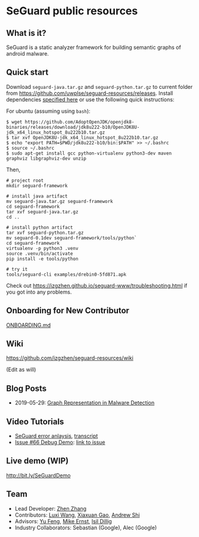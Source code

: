# SeGuard public resources

## What is it?

SeGuard is a static analyzer framework for building semantic graphs of android malware.

## Quick start

Download `seguard-java.tar.gz` and `seguard-python.tar.gz` to current folder from https://github.com/uwplse/seguard-resources/releases. Install dependencies [specified here](https://izgzhen.github.io/seguard-www/quickstart.html) or use the following quick instructions:

For ubuntu (assuming using `bash`):

```
$ wget https://github.com/AdoptOpenJDK/openjdk8-binaries/releases/download/jdk8u222-b10/OpenJDK8U-jdk_x64_linux_hotspot_8u222b10.tar.gz
$ tar xvf OpenJDK8U-jdk_x64_linux_hotspot_8u222b10.tar.gz
$ echo "export PATH=$PWD/jdk8u222-b10/bin:$PATH" >> ~/.bashrc
$ source ~/.bashrc
$ sudo apt-get install gcc python-virtualenv python3-dev maven graphviz libgraphviz-dev unzip
```

Then,

```
# project root
mkdir seguard-framework

# install java artifact
mv seguard-java.tar.gz seguard-framework
cd seguard-framework
tar xvf seguard-java.tar.gz
cd ..

# install python artifact
tar xvf seguard-python.tar.gz
mv seguard-0.1dev seguard-framework/tools/python`
cd seguard-framework
virtualenv -p python3 .venv
source .venv/bin/activate
pip install -e tools/python

# try it
tools/seguard-cli examples/drebin0-5fd871.apk
```

Check out https://izgzhen.github.io/seguard-www/troubleshooting.html if you got into any problems.

## Onboarding for New Contributor

[ONBOARDING.md](ONBOARDING.md)

## Wiki

https://github.com/izgzhen/seguard-resources/wiki

(Edit as will)

## Blog Posts

- 2019-05-29: [Graph Representation in Malware Detection](https://github.com/izgzhen/seguard-resources/blob/master/posts/case-study-01.md)

## Video Tutorials

- [SeGuard error anlaysis](https://vimeo.com/350633606), [transcript](files/transcript/error-analysis-01.txt)
- [Issue #66 Debug Demo](https://youtu.be/M6AUuDf7Qwg): [link to issue](https://github.com/izgzhen/seguard-framework/issues/66)

## Live demo (WIP)

http://bit.ly/SeGuardDemo

## Team

- Lead Developer: [Zhen Zhang](https://homes.cs.washington.edu/~zgzhen/)
- Contributors: [Luxi Wang](https://github.com/LuxiWang99), [Xiaxuan Gao](https://github.com/MarkGaox), [Andrew Shi](https://github.com/andrewshi98)
- Advisors: [Yu Feng](https://cs.ucsb.edu/people/faculty/feng), [Mike Ernst](https://homes.cs.washington.edu/~mernst/), [Isil Dillig](https://www.cs.utexas.edu/~isil/)
- Industry Collaborators: Sebastian (Google), Alec (Google)
